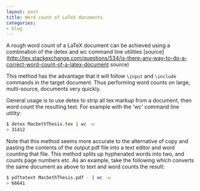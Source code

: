 ```yaml
---
layout: post
title: Word count of LaTeX documents
categories:
- blog
---
```


A rough word count of a LaTeX document can be achieved using a combination of the detex and wc command line utilities [source](http://tex.stackexchange.com/questions/534/is-there-any-way-to-do-a-correct-word-count-of-a-latex-document source)

This method has the advantage that it will follow `\input` and `\include` commands in the target document. Thus performing word counts on large, multi-source, documents very quickly.

General usage is to use detex to strip all tex markup from a document, then word count the resulting text. For example with the 'wc' command line utility:

```bash
$ detex MacbethThesis.tex | wc -w
> 31412
```

Note that this method seems more accurate to the alternative of copy and pasting the contents of the output pdf file into a text editor and word counting that file. This method splits up hyphenated words into two, and counts page numbers etc. As an example, take the following which converts the same document as above to text and word counts the result:

```bash
$ pdftotext MacbethThesis.pdf - | wc -w
> 66641
```
